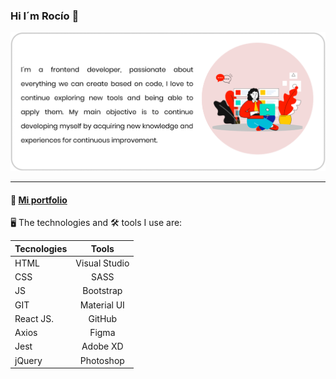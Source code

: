 ### Hi I´m Rocío 👋

   ![alt text](https://raw.githubusercontent.com/hrchioest/portfolio/master/public/img/projects/banner.png)

---

#### 🔗  [Mi portfolio](http://hrchioest.github.io/portfolio)

🖥 The technologies and 🛠 tools I use are:


| Tecnologies  |   Tools       |  
| ------------ |:-------------:| 
| HTML         | Visual Studio | 
| CSS          | SASS          |  
| JS           | Bootstrap     | 
| GIT          | Material UI   | 
| React JS.    | GitHub        |   
| Axios        | Figma         |   
| Jest         | Adobe XD      |
| jQuery       | Photoshop     |   

